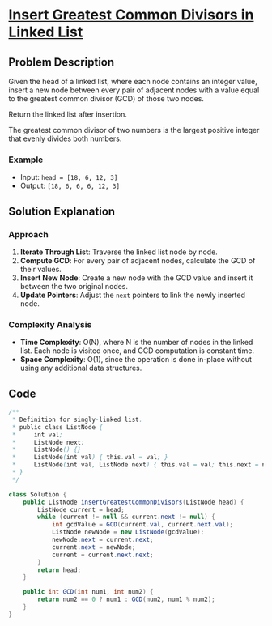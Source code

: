 # [Insert Greatest Common Divisors in Linked List](https://leetcode.com/problems/insert-greatest-common-divisors-in-linked-list/description/?envType=daily-question&envId=2024-09-102807)

## Problem Description
Given the head of a linked list, where each node contains an integer value, insert a new node between every pair of adjacent nodes with a value equal to the greatest common divisor (GCD) of those two nodes. 

Return the linked list after insertion.

The greatest common divisor of two numbers is the largest positive integer that evenly divides both numbers.

### Example
- Input: `head = [18, 6, 12, 3]`
- Output: `[18, 6, 6, 6, 12, 3]`

## Solution Explanation

### Approach
1. **Iterate Through List**: Traverse the linked list node by node.
2. **Compute GCD**: For every pair of adjacent nodes, calculate the GCD of their values.
3. **Insert New Node**: Create a new node with the GCD value and insert it between the two original nodes.
4. **Update Pointers**: Adjust the `next` pointers to link the newly inserted node.

### Complexity Analysis
- **Time Complexity**: O(N), where N is the number of nodes in the linked list. Each node is visited once, and GCD computation is constant time.
- **Space Complexity**: O(1), since the operation is done in-place without using any additional data structures.

## Code
```java
/**
 * Definition for singly-linked list.
 * public class ListNode {
 *     int val;
 *     ListNode next;
 *     ListNode() {}
 *     ListNode(int val) { this.val = val; }
 *     ListNode(int val, ListNode next) { this.val = val; this.next = next; }
 * }
 */

class Solution {
    public ListNode insertGreatestCommonDivisors(ListNode head) {
        ListNode current = head;
        while (current != null && current.next != null) {
            int gcdValue = GCD(current.val, current.next.val);
            ListNode newNode = new ListNode(gcdValue);
            newNode.next = current.next;
            current.next = newNode;
            current = current.next.next;
        }
        return head;
    }

    public int GCD(int num1, int num2) {
        return num2 == 0 ? num1 : GCD(num2, num1 % num2);
    }
}
